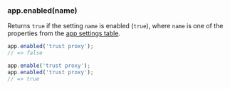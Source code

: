 <!---
 Copyright (c) 2016 StrongLoop, IBM, and Express Contributors
 License: MIT
-->

<h3 id='app.enabled'>app.enabled(name)</h3>

Returns `true` if the setting `name` is enabled (`true`), where `name` is one of the
properties from the [app settings table](#app.settings.table).

~~~js
app.enabled('trust proxy');
// => false

app.enable('trust proxy');
app.enabled('trust proxy');
// => true
~~~
